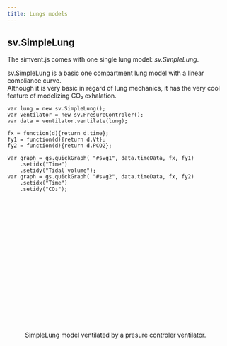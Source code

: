 ```yaml
---
title: Lungs models
---
```


## sv.SimpleLung

The simvent.js comes with one single lung model: *sv.SimpleLung*.

sv.SimpleLung is a basic one compartment lung model with a linear compliance curve.  
Although it is very basic in regard of lung mechanics, it has the very cool feature
of modelizing CO₂ exhalation.

	var lung = new sv.SimpleLung();
	var ventilator = new sv.PresureControler();
	var data = ventilator.ventilate(lung);

	fx = function(d){return d.time};
	fy1 = function(d){return d.Vt};
	fy2 = function(d){return d.PCO2};

	var graph = gs.quickGraph( "#svg1", data.timeData, fx, fy1)
		.setidx("Time")
		.setidy("Tidal volume");
	var graph = gs.quickGraph( "#svg2", data.timeData, fx, fy2)
		.setidx("Time")
		.setidy("CO₂");

<figure>
<svg id="svg1" class="graphcurve"></svg>
<svg id="svg2" class="graphcurve"></svg>

<figcaption>SimpleLung model ventilated by a presure controler ventilator.</figcaption>
</figure>



<script>
var lung = new sv.SimpleLung();
var ventilator = new sv.PresureControler();
var data = ventilator.ventilate(lung);

fx = function(d){return d.time};
fy1 = function(d){return d.Vt};
fy2 = function(d){return d.PCO2};

var graph = gs.quickGraph( "#svg1", data.timeData, fx, fy1)
	.setidx("Time")
	.setidy("Tidal volume");
var graph = gs.quickGraph( "#svg2", data.timeData, fx, fy2)
	.setidx("Time")
	.setidy("CO₂");
</script>

